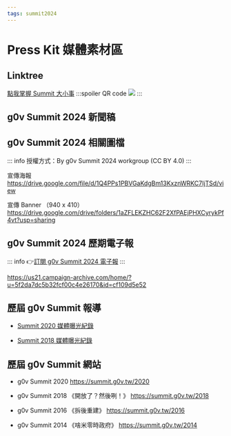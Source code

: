```yaml
---
tags: summit2024
---
```

# Press Kit 媒體素材區

## Linktree
[點我掌握 Summit 大小事](https://linktr.ee/g0vsummit)
:::spoiler QR code
![](https://s3-ap-northeast-1.amazonaws.com/g0v-hackmd-images/uploads/upload_513fad176a309acb3b23316272dee94e.png)
:::


## g0v Summit 2024 新聞稿


## g0v Summit 2024 相關圖檔

::: info
授權方式：By g0v Summit 2024 workgroup (CC BY 4.0) 
:::

宣傳海報
https://drive.google.com/file/d/1Q4PPs1PBVGaKdgBm13KxznWRKC7IjTSd/view

宣傳 Banner （940 x 410）
https://drive.google.com/drive/folders/1aZFLEKZHC62F2XfPAEjPHXCyrykPf4vt?usp=sharing

## g0v Summit 2024 歷期電子報
::: info
👉[訂閱 g0v Summit 2024 電子報](http://eepurl.com/iDb61o)
:::

https://us21.campaign-archive.com/home/?u=5f2da7dc5b32fcf00c4e26170&id=cf109d5e52



## 歷屆 g0v Summit 報導
* [Summit 2020 媒體曝光紀錄](https://g0v.hackmd.io/R2ihvYvUTA6HbYQKELSTvw)

* [Summit 2018 媒體曝光紀錄](https://docs.google.com/document/d/1uRfn7z6j9YzmxuMTrhTUu0m9TjnP1TYAblSqVm-M44g/edit)

## 歷屆 g0v Summit 網站
* g0v Summit 2020
https://summit.g0v.tw/2020

* g0v Summit 2018 《開放了？然後咧！》
https://summit.g0v.tw/2018

* g0v Summit 2016 《拆後重建》
https://summit.g0v.tw/2016

* g0v Summit 2014 《啥米零時政府》
https://summit.g0v.tw/2014